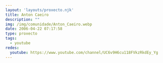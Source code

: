 ```yaml
---
layout: 'layouts/proxecto.njk'
title: Anton Caeiro
description: ""
img: /img/comunidade/Anton_Caeiro.webp
date: 2006-04-22 07:17:58
type: proxecto
tags:
  - youtube
redes:
  youtube: https://www.youtube.com/channel/UC6v9H6cu118FVkzRkdEy_Yg
---
```

